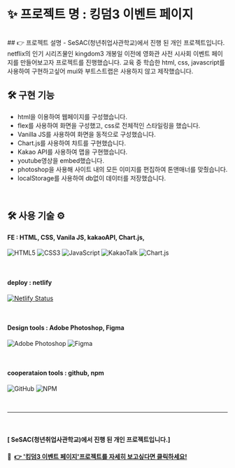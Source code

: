 # ✨ 프로젝트 명 : 킹덤3 이벤트 페이지 

<br>
## 👉 프로젝트 설명
- SeSAC(청년취업사관학교)에서 진행 된 개인 프로젝트입니다. netflix의 인기 시리즈물인 kingdom3 개봉일 이전에 영화관 사전 시사회 이벤트 페이지를 만들어보고자 프로젝트를 진행했습니다. 교육 중 학습한 html, css, javascript를 사용하여 구현하고싶어 mui와 부트스트랩은 사용하지 않고 제작했습니다. 

<br>

## 🛠 구현 기능
- html을 이용하여 웹페이지를 구성했습니다.<br>
- flex를 사용하여 화면을 구성했고, css로 전체적인 스타일링을 했습니다.<br>
- Vanilla JS를 사용하여 화면을 동적으로 구성했습니다. <br>
- Chart.js를 사용하여 챠트를 구현했습니다.<br>
- Kakao API를 사용하여 맵을 구현했습니다. <br>
- youtube영상을 embed했습니다. <br>
- photoshop을 사용해 사이트 내의 모든 이미지를 편집하여 톤앤매너를 맞췄습니다. <br>
- localStorage를 사용하여 db없이 데이터를 저장했습니다. 

<br>

## 🛠 사용 기술 ⚙
#### FE : HTML, CSS, Vanila JS, kakaoAPI, Chart.js, 
![HTML5](https://img.shields.io/badge/html5-%23E34F26.svg?style=for-the-badge&logo=html5&logoColor=white)
![CSS3](https://img.shields.io/badge/css3-%231572B6.svg?style=for-the-badge&logo=css3&logoColor=white)
![JavaScript](https://img.shields.io/badge/javascript-%23323330.svg?style=for-the-badge&logo=javascript&logoColor=%23F7DF1E)
![KakaoTalk](https://img.shields.io/badge/kakaotalk-ffcd00.svg?style=for-the-badge&logo=kakaotalk&logoColor=000000)
![Chart.js](https://img.shields.io/badge/chart.js-F5788D.svg?style=for-the-badge&logo=chart.js&logoColor=white)

<br>

#### deploy : netlify
[![Netlify Status](https://api.netlify.com/api/v1/badges/4af0edf6-f1e6-41d7-9334-b8d0985a357c/deploy-status)](https://app.netlify.com/sites/kingdom3-eventpage-byjoohee/deploys)

<br>

#### Design tools : Adobe Photoshop, Figma
![Adobe Photoshop](https://img.shields.io/badge/adobe%20photoshop-%2331A8FF.svg?style=for-the-badge&logo=adobe%20photoshop&logoColor=white)
![Figma](https://img.shields.io/badge/figma-%23F24E1E.svg?style=for-the-badge&logo=figma&logoColor=white)

<br>

#### cooperataion tools : github, npm
![GitHub](https://img.shields.io/badge/github-%23121011.svg?style=for-the-badge&logo=github&logoColor=white)
![NPM](https://img.shields.io/badge/NPM-%23000000.svg?style=for-the-badge&logo=npm&logoColor=white)

<br>
<hr>
<br>

#### [ SeSAC(청년취업사관학교)에서 진행 된 개인 프로젝트입니다.]
#### 🔗 &nbsp;[👉 '킹덤3 이벤트 페이지'프로젝트를 자세히 보고싶다면 클릭하세요!](https://kingdom3-eventpage-byjoohee.netlify.app/)


